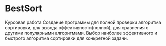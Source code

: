 # BestSort

Курсовая работа
Создание программы для полной проверки алгоритма сортировки, для вывода эффективности(полной), для сравнения с другими популярными алгоритмами. Выбор наиболее эффективного и быстрого алгоритма сортировки для конкретной задачи.
